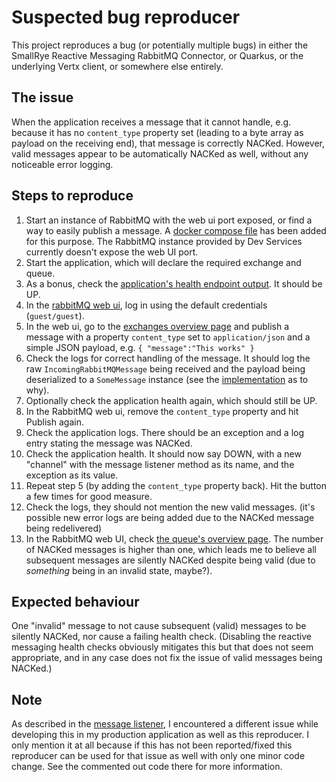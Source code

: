 # Suspected bug reproducer

This project reproduces a bug (or potentially multiple bugs) in either the
SmallRye Reactive Messaging RabbitMQ Connector, or Quarkus, or the underlying Vertx client, or
somewhere else entirely.

## The issue

When the application receives a message that it cannot handle, e.g. because it has no `content_type`
property set (leading to a byte array as payload on the receiving end), that message is correctly
NACKed.
However, valid messages appear to be automatically NACKed as well, without any noticeable error
logging.

## Steps to reproduce

1. Start an instance of RabbitMQ with the web ui port exposed, or find a way to easily publish a
   message.
   A [docker compose file](src/main/resources/docker-compose.yaml) has been added for this purpose.
   The RabbitMQ instance provided by Dev Services currently doesn't expose the web UI port.
2. Start the application, which will declare the required exchange and queue.
3. As a bonus, check the [application's health endpoint output](http://localhost:9090/q/health). It
   should be UP.
4. In the [rabbitMQ web ui](http://localhost:15762/), log in using the default
   credentials (`guest/guest`).
5. In the web ui, go to
   the [exchanges overview page](http://localhost:15672/#/exchanges/%2F/some-message-exchange)
   and publish a message with a property `content_type` set to `application/json` and a simple JSON
   payload, e.g. `{
   "message":"This works"
   }`
6. Check the logs for correct handling of the message. It should log the
   raw `IncomingRabbitMQMessage` being received
   and the payload being deserialized to a `SomeMessage` instance (see
   the [implementation](src/main/java/be/steen/reproducer/quarkus/rabbitmq/SomeMessageListener.java)
   as to why).
7. Optionally check the application health again, which should still be UP.
8. In the RabbitMQ web ui, remove the `content_type` property and hit Publish again.
9. Check the application logs. There should be an exception and a log entry stating the message was
   NACKed.
10. Check the application health. It should now say DOWN, with a new "channel" with the message
    listener method as its name, and the exception as its value.
11. Repeat step 5 (by adding the `content_type` property back). Hit the button a few times for good
    measure.
12. Check the logs, they should not mention the new valid messages. (it's possible new error logs
    are being added due to the NACKed message being redelivered)
13. In the RabbitMQ web UI,
    check [the queue's overview page](http://localhost:15672/#/queues/%2F/some-queue). The number of
    NACKed messages is higher than one, which leads me to believe all subsequent messages are
    silently NACKed despite being valid (due to *something* being in an invalid state, maybe?).

## Expected behaviour

One "invalid" message to not cause subsequent (valid) messages to be silently NACKed, nor cause a
failing
health check.
(Disabling the reactive messaging health checks obviously mitigates this but that does not seem
appropriate, and in any case does not fix the issue of valid messages being NACKed.)

## Note

As described in
the [message listener](src/main/java/be/steen/reproducer/quarkus/rabbitmq/SomeMessageListener.java),
I encountered a different issue while developing this in my production application as well as this
reproducer. I only mention it at all because if this has not been reported/fixed this reproducer can
be used for that issue as well with only one minor code change. See the commented out code there for
more information.